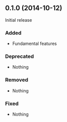 ## 0.1.0 (2014-10-12)

Initial release

### Added

- Fundamental features

### Deprecated

- Nothing

### Removed

- Nothing

### Fixed

- Nothing


